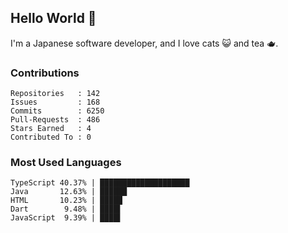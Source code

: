 ## Hello World 👋

I'm a Japanese software developer, and I love cats 😺 and tea 🫖.

### Contributions

    Repositories   : 142
    Issues         : 168
    Commits        : 6250
    Pull-Requests  : 486
    Stars Earned   : 4
    Contributed To : 0

### Most Used Languages

    TypeScript 40.37% | ████████████████████
    Java       12.63% | ██████
    HTML       10.23% | █████
    Dart        9.48% | ████▌
    JavaScript  9.39% | ████▌
